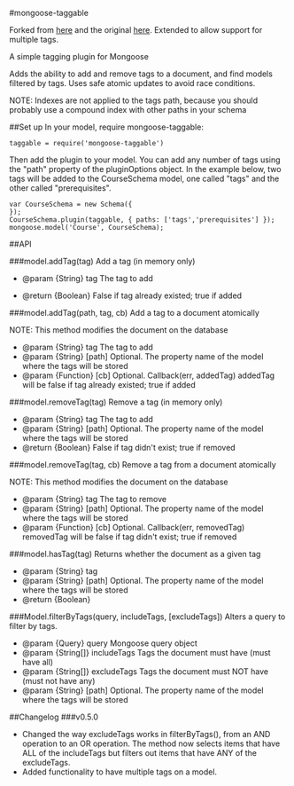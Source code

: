 #mongoose-taggable

Forked from [here](https://github.com/powmedia/mongoose-taggable) and the original 
[here](https://github.com/aaronfrey/mongoose-taggable). Extended to allow support for 
multiple tags.

A simple tagging plugin for Mongoose

Adds the ability to add and remove tags to a document, and find models filtered by tags.
Uses safe atomic updates to avoid race conditions.

NOTE: Indexes are not applied to the tags path, because you should probably
use a compound index with other paths in your schema



##Set up
In your model, require mongoose-taggable:
```
taggable = require('mongoose-taggable')
```

Then add the plugin to your model. You can add any number of tags using the "path" property of the pluginOptions object. In the example below, two tags will be added to the CourseSchema model, one called "tags" and the other called "prerequisites".
```
var CourseSchema = new Schema({
});
CourseSchema.plugin(taggable, { paths: ['tags','prerequisites'] });
mongoose.model('Course', CourseSchema);
```

##API

###model.addTag(tag)
Add a tag (in memory only)

- @param {String} tag     The tag to add

- @return {Boolean}       False if tag already existed; true if added


###model.addTag(path, tag, cb)
Add a tag to a document atomically

NOTE: This method modifies the document on the database

- @param {String} tag    The tag to add
- @param {String} [path]   Optional. The property name of the model where the tags will be stored
- @param {Function} [cb]   Optional. Callback(err, addedTag)  addedTag will be false if tag already existed; true if added


###model.removeTag(tag)
Remove a tag (in memory only)

- @param {String} tag     The tag to add
- @param {String} [path]  Optional. The property name of the model where the tags will be stored
- @return {Boolean}       False if tag didn't exist; true if removed


###model.removeTag(tag, cb)
Remove a tag from a document atomically

NOTE: This method modifies the document on the database

- @param {String} tag    The tag to remove
- @param {String} [path]   Optional. The property name of the model where the tags will be stored
- @param {Function} [cb]   Optional. Callback(err, removedTag)  removedTag will be false if tag didn't exist; true if removed


###model.hasTag(tag)
Returns whether the document as a given tag

- @param {String} tag
- @param {String} [path]   Optional. The property name of the model where the tags will be stored
- @return {Boolean}


###Model.filterByTags(query, includeTags, [excludeTags])
Alters a query to filter by tags.

- @param {Query} query            Mongoose query object
- @param {String[]} includeTags   Tags the document must have (must have all)
- @param {String[]} excludeTags   Tags the document must NOT have (must not have any)
- @param {String} [path]   Optional. The property name of the model where the tags will be stored



##Changelog
###v0.5.0
- Changed the way excludeTags works in filterByTags(), from an AND operation to an OR operation. The method now selects items that have ALL of the includeTags but filters out items that have ANY of the excludeTags.
- Added functionality to have multiple tags on a model.